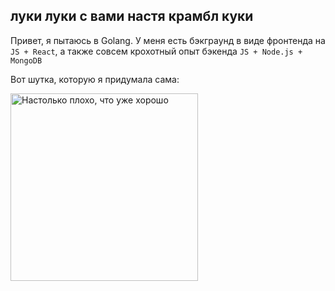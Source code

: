 ## луки луки с вами настя крамбл куки

Привет, я пытаюсь в Golang. У меня есть бэкграунд в виде фронтенда на `JS + React`, а также совсем крохотный опыт бэкенда `JS + Node.js + MongoDB`

Вот шутка, которую я придумала сама:

<img src="https://github.com/user-attachments/assets/4aff10d5-64f7-4ff7-b57a-2bdd93b0c486" alt="Настолько плохо, что уже хорошо" width="300">
